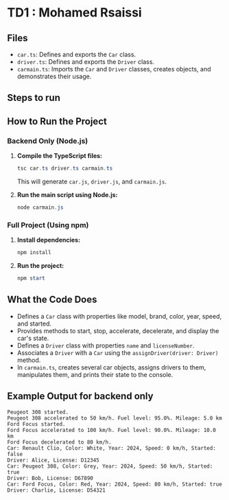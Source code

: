 # TD1 : Mohamed Rsaissi

## Files
- `car.ts`: Defines and exports the `Car` class.
- `driver.ts`: Defines and exports the `Driver` class.
- `carmain.ts`: Imports the `Car` and `Driver` classes, creates objects, and demonstrates their usage.

## Steps to run

## How to Run the Project

### Backend Only (Node.js)
1. **Compile the TypeScript files:**
   ```powershell
   tsc car.ts driver.ts carmain.ts
   ```
   This will generate `car.js`, `driver.js`, and `carmain.js`.

2. **Run the main script using Node.js:**
   ```powershell
   node carmain.js
   ```

### Full Project (Using npm)
1. **Install dependencies:**
   ```powershell
   npm install
   ```

2. **Run the project:**
   ```powershell
   npm start
   ```

## What the Code Does
- Defines a `Car` class with properties like model, brand, color, year, speed, and started.
- Provides methods to start, stop, accelerate, decelerate, and display the car's state.
- Defines a `Driver` class with properties `name` and `licenseNumber`.
- Associates a `Driver` with a `Car` using the `assignDriver(driver: Driver)` method.
- In `carmain.ts`, creates several car objects, assigns drivers to them, manipulates them, and prints their state to the console.

## Example Output for backend only
```
Peugeot 308 started.
Peugeot 308 accelerated to 50 km/h. Fuel level: 95.0%. Mileage: 5.0 km
Ford Focus started.
Ford Focus accelerated to 100 km/h. Fuel level: 90.0%. Mileage: 10.0 km
Ford Focus decelerated to 80 km/h.
Car: Renault Clio, Color: White, Year: 2024, Speed: 0 km/h, Started: false
Driver: Alice, License: D12345
Car: Peugeot 308, Color: Grey, Year: 2024, Speed: 50 km/h, Started: true
Driver: Bob, License: D67890
Car: Ford Focus, Color: Red, Year: 2024, Speed: 80 km/h, Started: true
Driver: Charlie, License: D54321
```